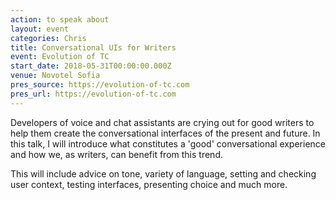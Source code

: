 ```yaml
---
action: to speak about
layout: event
categories: Chris
title: Conversational UIs for Writers
event: Evolution of TC
start_date: 2018-05-31T00:00:00.000Z
venue: Novotel Sofia
pres_source: https://evolution-of-tc.com
pres_url: https://evolution-of-tc.com
---
```


Developers of voice and chat assistants are crying out for good writers to help them create the conversational interfaces of the present and future. In this talk, I will introduce what constitutes a 'good' conversational experience and how we, as writers, can benefit from this trend.

This will include advice on tone, variety of language, setting and checking user context, testing interfaces, presenting choice and much more.
